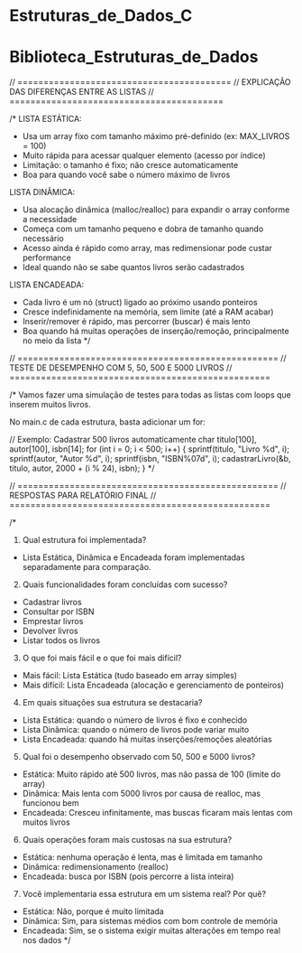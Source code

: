 # Estruturas_de_Dados_C

# Biblioteca_Estruturas_de_Dados

// =========================================
// EXPLICAÇÃO DAS DIFERENÇAS ENTRE AS LISTAS
// =========================================

/*
LISTA ESTÁTICA:
- Usa um array fixo com tamanho máximo pré-definido (ex: MAX_LIVROS = 100)
- Muito rápida para acessar qualquer elemento (acesso por índice)
- Limitação: o tamanho é fixo; não cresce automaticamente
- Boa para quando você sabe o número máximo de livros

LISTA DINÂMICA:
- Usa alocação dinâmica (malloc/realloc) para expandir o array conforme a necessidade
- Começa com um tamanho pequeno e dobra de tamanho quando necessário
- Acesso ainda é rápido como array, mas redimensionar pode custar performance
- Ideal quando não se sabe quantos livros serão cadastrados

LISTA ENCADEADA:
- Cada livro é um nó (struct) ligado ao próximo usando ponteiros
- Cresce indefinidamente na memória, sem limite (até a RAM acabar)
- Inserir/remover é rápido, mas percorrer (buscar) é mais lento
- Boa quando há muitas operações de inserção/remoção, principalmente no meio da lista
*/

// ==================================================
// TESTE DE DESEMPENHO COM 5, 50, 500 E 5000 LIVROS
// ==================================================

/*
Vamos fazer uma simulação de testes para todas as listas com loops que inserem muitos livros.

No main.c de cada estrutura, basta adicionar um for:

// Exemplo: Cadastrar 500 livros automaticamente
char titulo[100], autor[100], isbn[14];
for (int i = 0; i < 500; i++) {
    sprintf(titulo, "Livro %d", i);
    sprintf(autor, "Autor %d", i);
    sprintf(isbn, "ISBN%07d", i);
    cadastrarLivro(&b, titulo, autor, 2000 + (i % 24), isbn);
}
*/

// ==================================================
// RESPOSTAS PARA RELATÓRIO FINAL
// ==================================================

/*
1. Qual estrutura foi implementada?
- Lista Estática, Dinâmica e Encadeada foram implementadas separadamente para comparação.

2. Quais funcionalidades foram concluídas com sucesso?
- Cadastrar livros
- Consultar por ISBN
- Emprestar livros
- Devolver livros
- Listar todos os livros

3. O que foi mais fácil e o que foi mais difícil?
- Mais fácil: Lista Estática (tudo baseado em array simples)
- Mais difícil: Lista Encadeada (alocação e gerenciamento de ponteiros)

4. Em quais situações sua estrutura se destacaria?
- Lista Estática: quando o número de livros é fixo e conhecido
- Lista Dinâmica: quando o número de livros pode variar muito
- Lista Encadeada: quando há muitas inserções/remoções aleatórias

5. Qual foi o desempenho observado com 50, 500 e 5000 livros?
- Estática: Muito rápido até 500 livros, mas não passa de 100 (limite do array)
- Dinâmica: Mais lenta com 5000 livros por causa de realloc, mas funcionou bem
- Encadeada: Cresceu infinitamente, mas buscas ficaram mais lentas com muitos livros

6. Quais operações foram mais custosas na sua estrutura?
- Estática: nenhuma operação é lenta, mas é limitada em tamanho
- Dinâmica: redimensionamento (realloc)
- Encadeada: busca por ISBN (pois percorre a lista inteira)

7. Você implementaria essa estrutura em um sistema real? Por quê?
- Estática: Não, porque é muito limitada
- Dinâmica: Sim, para sistemas médios com bom controle de memória
- Encadeada: Sim, se o sistema exigir muitas alterações em tempo real nos dados
*/
